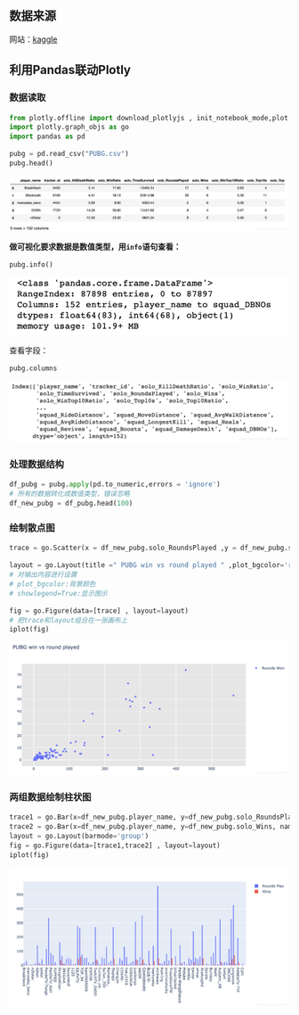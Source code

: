 ## 数据来源
网站：[kaggle](https://www.kaggle.com/leonardokarl/pubg-statisctic)
## 利用Pandas联动Plotly
### 数据读取
```python
from plotly.offline import download_plotlyjs , init_notebook_mode,plot ,iplot
import plotly.graph_objs as go
import pandas as pd
```
```python
pubg = pd.read_csv("PUBG.csv")
pubg.head()
```
![img.png](img.png)

**做可视化要求数据是数值类型，用`info`语句查看：**

```python
pubg.info()
```
![img_1.png](img_1.png)

查看字段：

```python
pubg.columns
```
![img_2.png](img_2.png)

### 处理数据结构

```python
df_pubg = pubg.apply(pd.to_numeric,errors = 'ignore')
# 所有的数据转化成数值类型，错误忽略
df_new_pubg = df_pubg.head(100)
```
### 绘制散点图
```python
trace = go.Scatter(x = df_new_pubg.solo_RoundsPlayed ,y = df_new_pubg.solo_Wins , name = 'Rounds Won' ,mode='markers')
```

```python
layout = go.Layout(title =" PUBG win vs round played " ,plot_bgcolor='rgb(230,230,230)' ,showlegend=True)
# 对输出内容进行设置
# plot_bgcolor:背景颜色
# showlegend=True:显示图示
```
```python
fig = go.Figure(data=[trace] , layout=layout)
# 把trace和layout组合在一张画布上
iplot(fig)
```
![img_3.png](img_3.png)

### 两组数据绘制柱状图

```python
trace1 = go.Bar(x=df_new_pubg.player_name, y=df_new_pubg.solo_RoundsPlayed, name='Rounds Play')
trace2 = go.Bar(x=df_new_pubg.player_name, y=df_new_pubg.solo_Wins, name='Wins')
layout = go.Layout(barmode='group')
fig = go.Figure(data=[trace1,trace2] , layout=layout)
iplot(fig)
```
![img_4.png](img_4.png)